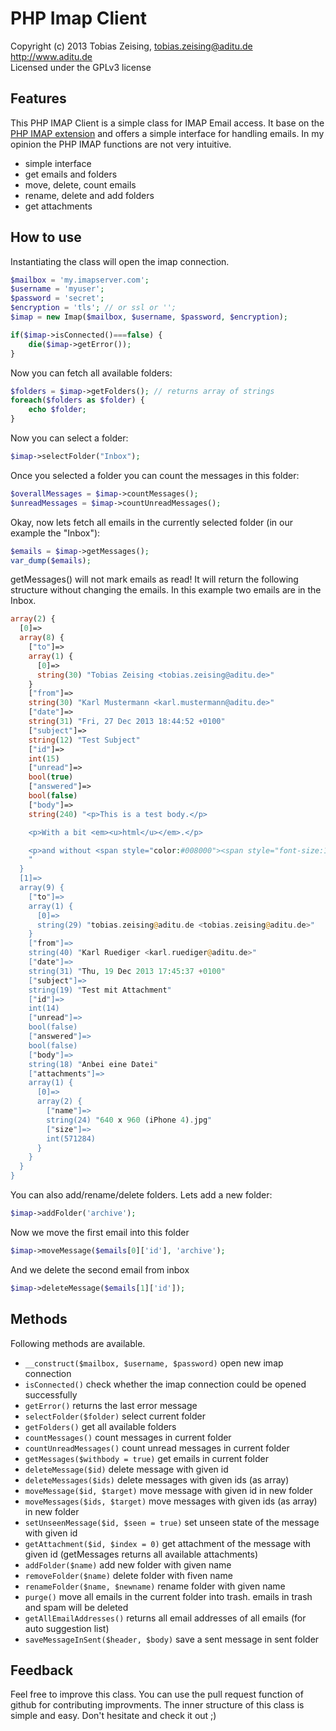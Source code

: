 PHP Imap Client
===============

Copyright (c) 2013 Tobias Zeising, tobias.zeising@aditu.de  
http://www.aditu.de  
Licensed under the GPLv3 license  


Features
--------

This PHP IMAP Client is a simple class for IMAP Email access. 
It base on the [PHP IMAP extension][1] and offers a simple interface for handling emails. In my opinion the PHP IMAP functions are not very intuitive.

* simple interface
* get emails and folders
* move, delete, count emails
* rename, delete and add folders
* get attachments


How to use
----------

Instantiating the class will open the imap connection.

```php
$mailbox = 'my.imapserver.com';
$username = 'myuser';
$password = 'secret';
$encryption = 'tls'; // or ssl or '';
$imap = new Imap($mailbox, $username, $password, $encryption);

if($imap->isConnected()===false) {
    die($imap->getError());
}
```

Now you can fetch all available folders:

```php
$folders = $imap->getFolders(); // returns array of strings
foreach($folders as $folder) {
    echo $folder;
}
```

Now you can select a folder:

```php
$imap->selectFolder("Inbox");
```

Once you selected a folder you can count the messages in this folder:

```php
$overallMessages = $imap->countMessages();
$unreadMessages = $imap->countUnreadMessages();
```

Okay, now lets fetch all emails in the currently selected folder (in our example the "Inbox"):

```php
$emails = $imap->getMessages();
var_dump($emails);
```

getMessages() will not mark emails as read! It will return the following structure without changing the emails. In this example two emails are in the Inbox.

```php
array(2) {
  [0]=>
  array(8) {
    ["to"]=>
    array(1) {
      [0]=>
      string(30) "Tobias Zeising <tobias.zeising@aditu.de>"
    }
    ["from"]=>
    string(30) "Karl Mustermann <karl.mustermann@aditu.de>"
    ["date"]=>
    string(31) "Fri, 27 Dec 2013 18:44:52 +0100"
    ["subject"]=>
    string(12) "Test Subject"
    ["id"]=>
    int(15)
    ["unread"]=>
    bool(true)
    ["answered"]=>
    bool(false)
    ["body"]=>
    string(240) "<p>This is a test body.</p>

    <p>With a bit <em><u>html</u></em>.</p>

    <p>and without <span style="color:#008000"><span style="font-size:14px"><span style="font-family:arial,helvetica,sans-serif">attachment</span></span></span></p>
    "
  }
  [1]=>
  array(9) {
    ["to"]=>
    array(1) {
      [0]=>
      string(29) "tobias.zeising@aditu.de <tobias.zeising@aditu.de>"
    }
    ["from"]=>
    string(40) "Karl Ruediger <karl.ruediger@aditu.de>"
    ["date"]=>
    string(31) "Thu, 19 Dec 2013 17:45:37 +0100"
    ["subject"]=>
    string(19) "Test mit Attachment"
    ["id"]=>
    int(14)
    ["unread"]=>
    bool(false)
    ["answered"]=>
    bool(false)
    ["body"]=>
    string(18) "Anbei eine Datei"
    ["attachments"]=>
    array(1) {
      [0]=>
      array(2) {
        ["name"]=>
        string(24) "640 x 960 (iPhone 4).jpg"
        ["size"]=>
        int(571284)
      }
    }
  }
}
```

You can also add/rename/delete folders. Lets add a new folder:

```php
$imap->addFolder('archive');
```

Now we move the first email into this folder

```php
$imap->moveMessage($emails[0]['id'], 'archive');
```

And we delete the second email from inbox

```php
$imap->deleteMessage($emails[1]['id']);
```


Methods
-------

Following methods are available.

* ``__construct($mailbox, $username, $password)`` open new imap connection
* ``isConnected()`` check whether the imap connection could be opened successfully
* ``getError()`` returns the last error message
* ``selectFolder($folder)`` select current folder
* ``getFolders()`` get all available folders
* ``countMessages()`` count messages in current folder
* ``countUnreadMessages()`` count unread messages in current folder
* ``getMessages($withbody = true)`` get emails in current folder
* ``deleteMessage($id)`` delete message with given id
* ``deleteMessages($ids)`` delete messages with given ids (as array)
* ``moveMessage($id, $target)`` move message with given id in new folder
* ``moveMessages($ids, $target)`` move messages with given ids (as array) in new folder
* ``setUnseenMessage($id, $seen = true)`` set unseen state of the message with given id
* ``getAttachment($id, $index = 0)`` get attachment of the message with given id (getMessages returns all available attachments)
* ``addFolder($name)`` add new folder with given name
* ``removeFolder($name)`` delete folder with fiven name
* ``renameFolder($name, $newname)`` rename folder with given name
* ``purge()`` move all emails in the current folder into trash. emails in trash and spam will be deleted
* ``getAllEmailAddresses()`` returns all email addresses of all emails (for auto suggestion list)
* ``saveMessageInSent($header, $body)`` save a sent message in sent folder


Feedback
--------

Feel free to improve this class. You can use the pull request function of github for contributing improvments. The inner structure of this class is simple and easy. Don't hesitate and check it out ;)

  [1]: http://at1.php.net/imap